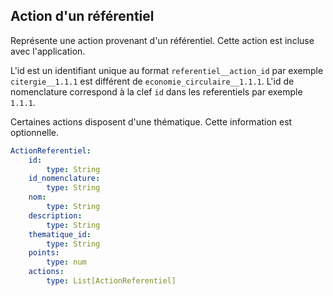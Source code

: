 ## Action d'un référentiel

Représente une action provenant d'un référentiel. Cette action est incluse avec l'application.

L'id est un identifiant unique au format `referentiel__action_id` par exemple `citergie__1.1.1` est différent
de `economie_circulaire__1.1.1`.
L'id de nomenclature correspond à la clef `id` dans les referentiels par exemple `1.1.1`.

Certaines actions disposent d'une thématique. Cette information est optionnelle.
```yaml
ActionReferentiel:
    id:
        type: String
    id_nomenclature:
        type: String
    nom:
        type: String
    description:
        type: String
    thematique_id:
        type: String
    points:
        type: num
    actions:
        type: List[ActionReferentiel]
```
